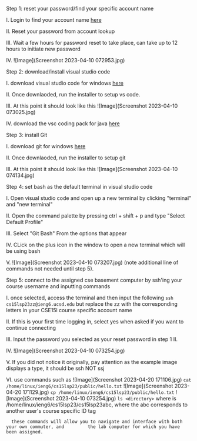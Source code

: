 Step 1: reset your password/find your specific account name

  I. Login to find your account name [here](https://sdacs.ucsd.edu/~icc/index.php) 
  
  II. Reset your password from account lookup
  
  III. Wait a few hours for password reset to take place, can take up to 12 hours to initiate new password
  
  IV. ![Image](Screenshot 2023-04-10 072953.jpg)

Step 2: download/install visual studio code

  I. download visual studio code for windows [here](https://code.visualstudio.com/) 
  
  II. Once downlaoded, run the installer to setup vs code.
  
  III. At this point it should look like this ![Image](Screenshot 2023-04-10 073025.jpg)
  
  IV. download the vsc coding pack for java [here](https://code.visualstudio.com/docs/languages/java) 
  
Step 3: install Git

  I. download git for windows [here](https://gitforwindows.org/) 
  
  II. Once downlaoded, run the installer to setup git
  
  III. At this point it should look like this ![Image](Screenshot 2023-04-10 074134.jpg)

Step 4: set bash as the default terminal in visual studio code

  I. Open visual studio code and open up a new terminal by clicking "terminal" and "new terminal"
  
  II. Open the command palette by pressing ctrl + shift + p and type "Select Default Profile"
  
  III. Select "Git Bash" From the options that appear
  
  IV. CLick on the plus icon in the window to open a new terminal which will be using bash
     
  V. ![Image](Screenshot 2023-04-10 073207.jpg) (note additional line of commands not needed until step 5).

Step 5: connect to the assigned cse basement computer by ssh'ing your course username and inputting commands

  I. once selected, access the terminal and then input the following
     `ssh cs15lsp23zz@ieng6.ucsd.edu`
     but replace the zz with the corresponding letters in your CSE15l course specific account name
     
  II. If this is your first time logging in, select yes when asked if you want to continue connecting
  
  III. Input the password you selected as your reset password in step 1 II.
  
  IV. ![Image](Screenshot 2023-04-10 073254.jpg)
  
  V. If you did not notice it originally, pay attention as the example image displays a type, it should be ssh NOT ssj
  
  VI. use commands such as
     ![Image](Screenshot 2023-04-20 171106.jpg)
     `cat /home/linux/ieng6/cs15lsp23/public/hello.txt`
     ![Image](Screenshot 2023-04-20 171129.jpg)
     `cp /home/linux/ieng6/cs15lsp23/public/hello.txt`
     ![Image](Screenshot 2023-04-10 073254.jpg)
     `ls <directory>` where <directory> is /home/linux/ieng6/cs15lsp23/cs15lsp23abc, where the
      abc corresponds to another user's course specific ID tag
     
      these commands will allow you to navigate and interface with both your own commuter, and         the lab computer for which you have been assigned.  
